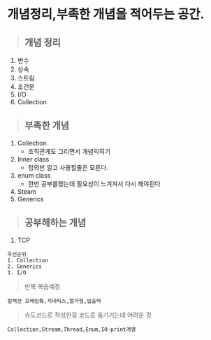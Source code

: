 # 개념정리,부족한 개념을 적어두는 공간.

> ## 개념 정리
1. 변수
2. 상속
3. 스트림
4. 조건문
5. I/O
6. Collection

> ## 부족한 개념
1. Collection
    + 조직관계도 그리면서 개념익히기
2. Inner class
    + 정의만 알고 사용할줄은 모른다.
3. enum class
    + 한번 공부를했는데 필요성이 느겨져서 다시 해야된다
4. Steam
5. Generics
    
> ## 공부해하는 개념
1. TCP


```
우선순위
1. Collection   
2. Generics   
3. I/O
```

> 반복 복습예정

    컬렉션 프레임웤,지네릭스,열거형,입출력

> 슈도코드로 작성한걸 코드로  옴기기는데 어려운 것

    Collection,Stream,Thread,Enum,IO-print계열
    
